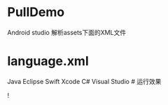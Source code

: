 # PullDemo
Android studio 解析assets下面的XML文件
# language.xml
<Language cat="it">  
    <lan id="1">  
        <name>Java</name>  
        <ide>Eclipse</ide>  
     </lan>  
     <lan id="2">  
         <name>Swift</name>  
         <ide>Xcode</ide>  
     </lan>  
     <lan id="3">  
         <name>C#</name>  
         <ide>Visual Studio</ide>  
     </lan>  
</Language>  
# 运行效果

  ! [](20171102132046.jpg)
